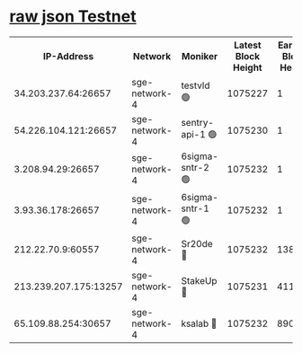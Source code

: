 
[raw json Testnet](https://rpc-check.sget.stavr.tech/sget/rpc-sget-result.json)
=


<table><tr><th>IP-Address</th><th>Network</th><th>Moniker</th><th>Latest Block Height</th><th>Earliest Block Height</th><th>Catching Up</th><th>Tx Index</th><th>Voting Power</th><th>Scan Time</th></tr><tr><td>34.203.237.64:26657</td><td>sge-network-4</td><td>testvld 🟢</td><td>1075227</td><td>1</td><td>False</td><td>on</td><td>0</td><td>2024-01-12T21:22:19.499018060UTC</td></tr><tr><td>54.226.104.121:26657</td><td>sge-network-4</td><td>sentry-api-1 🟢</td><td>1075230</td><td>1</td><td>False</td><td>on</td><td>0</td><td>2024-01-12T21:22:34.480247486UTC</td></tr><tr><td>3.208.94.29:26657</td><td>sge-network-4</td><td>6sigma-sntr-2 🟢</td><td>1075232</td><td>1</td><td>False</td><td>on</td><td>0</td><td>2024-01-12T21:22:43.903771263UTC</td></tr><tr><td>3.93.36.178:26657</td><td>sge-network-4</td><td>6sigma-sntr-1 🟢</td><td>1075232</td><td>1</td><td>False</td><td>on</td><td>0</td><td>2024-01-12T21:22:46.553949384UTC</td></tr><tr><td>212.22.70.9:60557</td><td>sge-network-4</td><td>Sr20de 🔴</td><td>1075232</td><td>138001</td><td>False</td><td>on</td><td>104</td><td>2024-01-12T21:22:49.356293445UTC</td></tr><tr><td>213.239.207.175:13257</td><td>sge-network-4</td><td>StakeUp 🔴</td><td>1075231</td><td>411001</td><td>False</td><td>off</td><td>100</td><td>2024-01-12T21:22:42.889915132UTC</td></tr><tr><td>65.109.88.254:30657</td><td>sge-network-4</td><td>ksalab 🔴</td><td>1075232</td><td>890001</td><td>False</td><td>off</td><td>738</td><td>2024-01-12T21:22:46.886198144UTC</td></tr></table>
